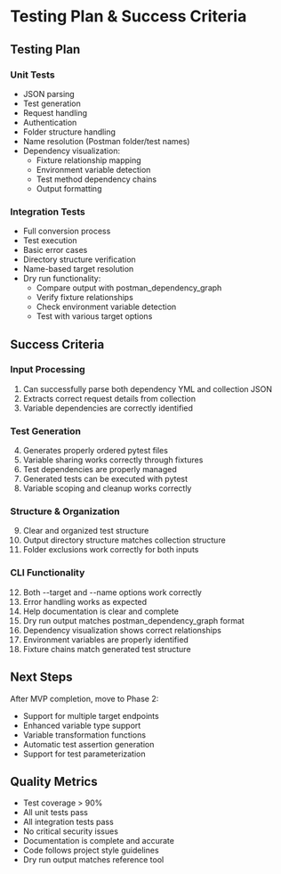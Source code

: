 # Testing Plan & Success Criteria

## Testing Plan

### Unit Tests
- JSON parsing
- Test generation
- Request handling
- Authentication
- Folder structure handling
- Name resolution (Postman folder/test names)
- Dependency visualization:
  * Fixture relationship mapping
  * Environment variable detection
  * Test method dependency chains
  * Output formatting

### Integration Tests
- Full conversion process
- Test execution
- Basic error cases
- Directory structure verification
- Name-based target resolution
- Dry run functionality:
  * Compare output with postman_dependency_graph
  * Verify fixture relationships
  * Check environment variable detection
  * Test with various target options

## Success Criteria

### Input Processing
1. Can successfully parse both dependency YML and collection JSON
2. Extracts correct request details from collection
3. Variable dependencies are correctly identified

### Test Generation
4. Generates properly ordered pytest files
5. Variable sharing works correctly through fixtures
6. Test dependencies are properly managed
7. Generated tests can be executed with pytest
8. Variable scoping and cleanup works correctly

### Structure & Organization
9. Clear and organized test structure
10. Output directory structure matches collection structure
11. Folder exclusions work correctly for both inputs

### CLI Functionality
12. Both --target and --name options work correctly
13. Error handling works as expected
14. Help documentation is clear and complete
15. Dry run output matches postman_dependency_graph format
16. Dependency visualization shows correct relationships
17. Environment variables are properly identified
18. Fixture chains match generated test structure

## Next Steps
After MVP completion, move to Phase 2:
- Support for multiple target endpoints
- Enhanced variable type support
- Variable transformation functions
- Automatic test assertion generation
- Support for test parameterization

## Quality Metrics
- Test coverage > 90%
- All unit tests pass
- All integration tests pass
- No critical security issues
- Documentation is complete and accurate
- Code follows project style guidelines
- Dry run output matches reference tool
